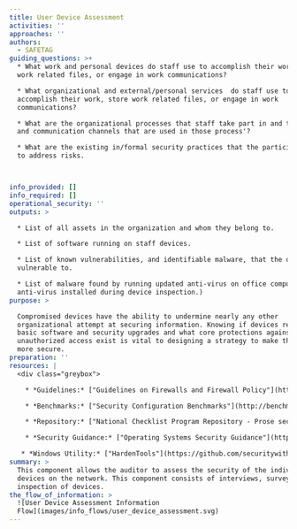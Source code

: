 ```yaml
---
title: User Device Assessment
activities: ''
approaches: ''
authors:
  - SAFETAG
guiding_questions: >+
  * What work and personal devices do staff use to accomplish their work, store
  work related files, or engage in work communications?

  * What organizational and external/personal services  do staff use to
  accomplish their work, store work related files, or engage in work
  communications?

  * What are the organizational processes that staff take part in and the tools
  and communication channels that are used in those process'?

  * What are the existing in/formal security practices that the participants use
  to address risks.



info_provided: []
info_required: []
operational_security: ''
outputs: >

  * List of all assets in the organization and whom they belong to.

  * List of software running on staff devices.

  * List of known vulnerabilities, and identifiable malware, that the office is
  vulnerable to.

  * List of malware found by running updated anti-virus on office computers (if
  anti-virus installed during device inspection.)
purpose: >

  Compromised devices have the ability to undermine nearly any other
  organizational attempt at securing information. Knowing if devices receive
  basic software and security upgrades and what core protections against
  unauthorized access exist is vital to designing a strategy to make the host
  more secure.
preparation: ''
resources: |
  <div class="greybox">

    * *Guidelines:* ["Guidelines on Firewalls and Firewall Policy"](http://csrc.nist.gov/publications/nistpubs/800-41-Rev1/sp800-41-rev1.pdf) (NIST 800-41)

    * *Benchmarks:* ["Security Configuration Benchmarks"](http://benchmarks.cisecurity.org/downloads/browse/index.cfm?category=benchmarks) (CIS Security Benchmarks)

    * *Repository:* ["National Checklist Program Repository - Prose security checklists"](https://web.nvd.nist.gov/view/ncp/repository) (National Vulnerability Database)

    * *Security Guidance:* ["Operating Systems Security Guidance"](https://www.nsa.gov/ia/mitigation_guidance/security_configuration_guides/operating_systems.shtml) (NSA)

   * *Windows Utility:* ["HardenTools"](https://github.com/securitywithoutborders/hardentools) (Security Without Borders)
summary: >
  This component allows the auditor to assess the security of the individual
  devices on the network. This component consists of interviews, surveys, and
  inspection of devices.
the_flow_of_information: >
  ![User Device Assessment Information
  Flow](images/info_flows/user_device_assessment.svg)
---
```


